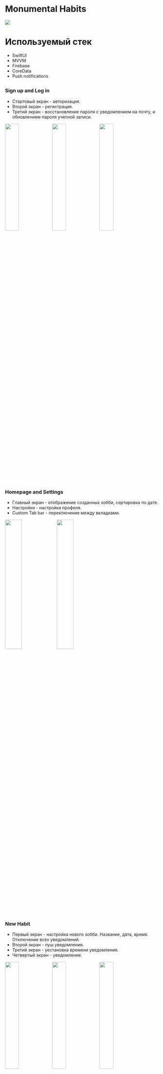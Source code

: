 # Monumental Habits 

<p float="left">
  <img src="https://github.com/Moroz9/MonumentalHabitsSwiftUI/assets/126159245/d32b58a0-294b-490c-a49d-49c9b58dff55" />
</p>

# Используемый стек
- SwiftUI
- MVVM
- Firebase
- CoreData
- Push notifications


## 

### Sign up and Log in

- Стартовый экран - авторизация. 
- Второй экран - регистрация.
- Третий экран - восстановление пароля с уведомлением на почту, и обновлением пароля учетной записи.

<p float="left">
  <img src="https://github.com/Moroz9/MonumentalHabitsSwiftUI/assets/126159245/982725c9-90b4-4460-8929-19a1d7d5769c" width="30%" />
  <img src="https://github.com/Moroz9/MonumentalHabitsSwiftUI/assets/126159245/1cbeaa71-f47d-490f-92c3-37a2e4e63ca7" width="30%" />
  <img src="https://github.com/Moroz9/MonumentalHabitsSwiftUI/assets/126159245/38380d77-f90a-4caf-bd4a-74f96fc93927" width="30%" />
</p>

## 

### Homepage and Settings

- Главный экран - отображение созданных хобби, сортировка по дате. 
- Настройки - настройки профеля.
- Custom Tab bar - переключение между вкладками.

<p float="left">
  <img src="https://github.com/Moroz9/MonumentalHabitsSwiftUI/assets/126159245/65bc6630-b003-419b-8cf6-0bdc9d0d02dc" width="33%" />
   <img src="https://github.com/Moroz9/MonumentalHabitsSwiftUI/assets/126159245/c88ee6c8-cac1-4f02-88c6-b2bc72c32505" width="33%" />
</p>

## 

### New Habit

- Первый экран - настройка нового хобби. Название, дата, время. Отключение всех уведомлений.
- Второй экран - пуш уведомления.
- Третий экран - уестановка времени уведомления. 
- Четвертый экран - уведомление.


<p float="left">
 <img src="https://github.com/Moroz9/MonumentalHabitsSwiftUI/assets/126159245/6181983a-6e0d-450a-8b4d-48f1dbea6f92" width="30%" />
  <img src="https://github.com/Moroz9/MonumentalHabitsSwiftUI/assets/126159245/a9f3d2a1-bbca-4b4e-b44b-f8f8a0000fb7" width="30%" />
  <img src="https://github.com/Moroz9/MonumentalHabitsSwiftUI/assets/126159245/d3e5a05a-7dc6-4bcd-80ee-736194f1ab62" width="30%" />
  <img src="https://github.com/Moroz9/MonumentalHabitsSwiftUI/assets/126159245/7c421fec-099a-43e0-8909-2576cfef4248" width="30%" />
</p>
